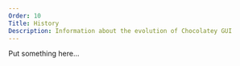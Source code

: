 ```yaml
---
Order: 10
Title: History
Description: Information about the evolution of Chocolatey GUI
---
```


Put something here...